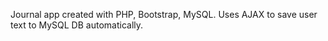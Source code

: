Journal app created with PHP, Bootstrap, MySQL. Uses AJAX to save user text to MySQL DB automatically.
